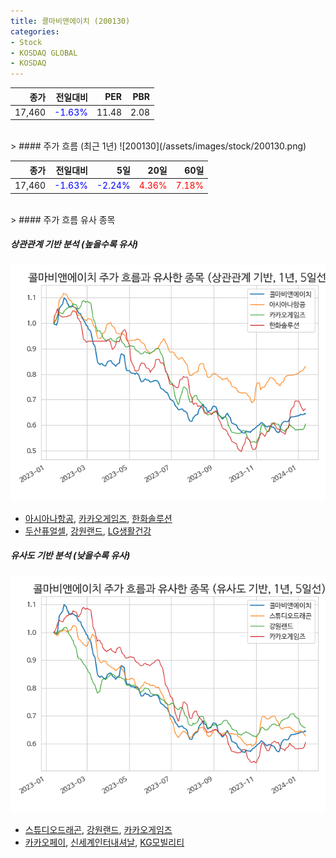 ```yaml
---
title: 콜마비앤에이치 (200130)
categories:
- Stock
- KOSDAQ GLOBAL
- KOSDAQ
---
```


|종가|전일대비|PER|PBR|
|---:|-------:|--:|---:|
|17,460|<span style="color: blue">-1.63%</span>|11.48|2.08|

<!-- more -->
<br>
> #### 주가 흐름 (최근 1년)
![200130](/assets/images/stock/200130.png)

|종가|전일대비|5일|20일|60일|
|---:|-------:|--:|---:|---:|
|17,460|<span style="color: blue">-1.63%</span>|<span style="color: blue">-2.24%</span>|<span style="color: red">4.36%</span>|<span style="color: red">7.18%</span>|

<br>
> #### 주가 흐름 유사 종목

##### 상관관계 기반 분석 (높을수록 유사)
![200130](/assets/images/stock/200130_corr.png)
- [아시아나항공](/020560/), [카카오게임즈](/293490/), [한화솔루션](/009830/)
- [두산퓨얼셀](/336260/), [강원랜드](/035250/), [LG생활건강](/051900/)

##### 유사도 기반 분석 (낮을수록 유사)	
![200130](/assets/images/stock/200130_sim.png)
- [스튜디오드래곤](/253450/), [강원랜드](/035250/), [카카오게임즈](/293490/)
- [카카오페이](/377300/), [신세계인터내셔날](/031430/), [KG모빌리티](/003620/)